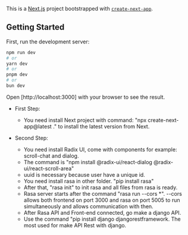 This is a [Next.js](https://nextjs.org) project bootstrapped with [`create-next-app`](https://nextjs.org/docs/app/api-reference/cli/create-next-app).

## Getting Started

First, run the development server:

```bash
npm run dev
# or
yarn dev
# or
pnpm dev
# or
bun dev
```

Open [http://localhost:3000] with your browser to see the result.

- First Step:
    - You need install Next project with command: "npx create-next-app@latest ." to install the latest version from Next.

- Second Step:
    - You need install Radix UI, come with components for example: scroll-chat and dialog.
    - The command is "npm install @radix-ui/react-dialog @radix-ui/react-scroll-area"
    - uuid is necessary because user have a unique id.
    - You need install rasa in other folder. "pip install rasa"
    - After that, "rasa init" to init rasa and all files from rasa is ready.
    - Rasa server starts after the command "rasa run --cors *". --cors allows both frontend on port 3000 and rasa on port 5005 to run simultaneously and allows communication with then.
    - After Rasa API and Front-end connected, go make a django API.
    - Use the command "pip install django djangorestframework. The most used for make API Rest with django.
